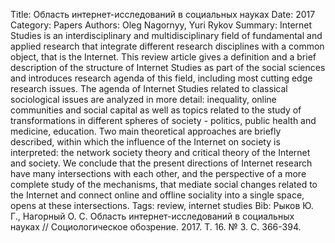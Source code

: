 Title: Область интернет-исследований в социальных науках
Date: 2017
Category: Papers
Authors: Oleg Nagornyy, Yuri Rykov
Summary: Internet Studies is an interdisciplinary and multidisciplinary field of fundamental and applied research that integrate different research disciplines with a common object, that is the Internet. This review article gives a definition and a brief description of the structure of Internet Studies as part of the social sciences and introduces research agenda of this field, including most cutting edge research issues. The agenda of Internet Studies related to classical sociological issues are analyzed in more detail: inequality, online communities and social capital as well as topics related to the study of transformations in different spheres of society - politics, public health and medicine, education. Two main theoretical approaches are briefly described, within which the influence of the Internet on society is interpreted: the network society theory and critical theory of the Internet and society. We conclude that the present directions of Internet research have many intersections with each other, and the perspective of a more complete study of the mechanisms, that mediate social changes related to the Internet and connect online and offline sociality into a single space, opens at these intersections.
Tags: review, internet studies
Bib: Рыков Ю. Г., Нагорный О. С. Область интернет-исследований в социальных науках // Социологическое обозрение. 2017. Т. 16. № 3. С. 366-394.